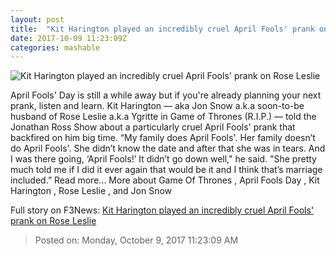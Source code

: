 ```yaml
---
layout: post
title:  "Kit Harington played an incredibly cruel April Fools' prank on Rose Leslie"
date: 2017-10-09 11:23:09Z
categories: mashable
---
```


![Kit Harington played an incredibly cruel April Fools' prank on Rose Leslie](https://i.amz.mshcdn.com/w37A9jANt9ptQRCZBvGKEDiBNJk=/1200x630/2017%2F10%2F09%2Fc4%2F1d2f2c2c4cc64b849107b01cc5d586e5.da7ce.jpg)

April Fools' Day is still a while away but if you're already planning your next prank, listen and learn. Kit Harington — aka Jon Snow a.k.a soon-to-be husband of Rose Leslie a.k.a Ygritte in Game of Thrones (R.I.P.) — told the Jonathan Ross Show about a particularly cruel April Fools' prank that backfired on him big time. “My family does April Fools'. Her family doesn’t do April Fools'. She didn’t know the date and after that she was in tears. And I was there going, ‘April Fools!’ It didn’t go down well," he said. "She pretty much told me if I did it ever again that would be it and I think that’s marriage included.” Read more... More about Game Of Thrones , April Fools Day , Kit Harington , Rose Leslie , and Jon Snow


Full story on F3News: [Kit Harington played an incredibly cruel April Fools' prank on Rose Leslie](http://www.f3nws.com/n/GqPNxB)

> Posted on: Monday, October 9, 2017 11:23:09 AM
